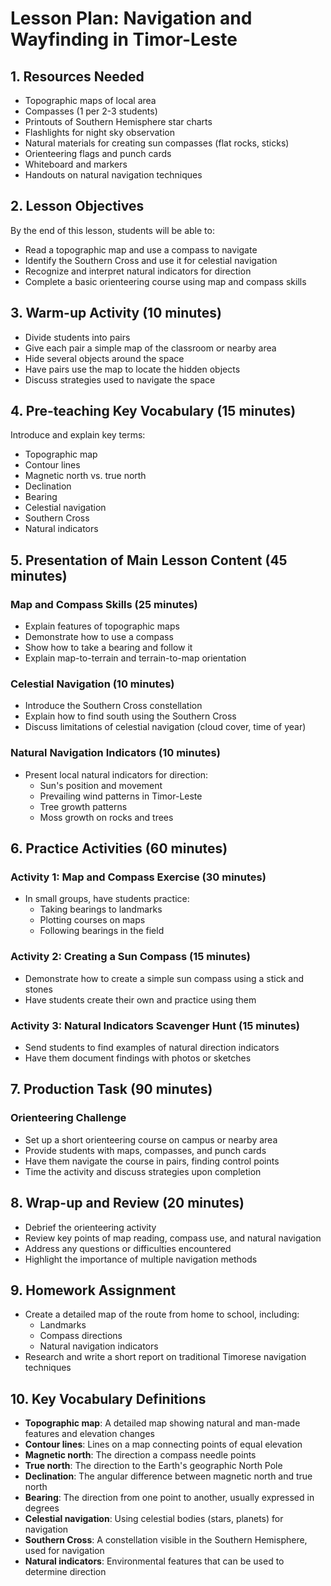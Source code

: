# Lesson Plan: Navigation and Wayfinding in Timor-Leste

## 1. Resources Needed

- Topographic maps of local area
- Compasses (1 per 2-3 students)
- Printouts of Southern Hemisphere star charts
- Flashlights for night sky observation
- Natural materials for creating sun compasses (flat rocks, sticks)
- Orienteering flags and punch cards
- Whiteboard and markers
- Handouts on natural navigation techniques

## 2. Lesson Objectives

By the end of this lesson, students will be able to:
- Read a topographic map and use a compass to navigate
- Identify the Southern Cross and use it for celestial navigation
- Recognize and interpret natural indicators for direction
- Complete a basic orienteering course using map and compass skills

## 3. Warm-up Activity (10 minutes)

- Divide students into pairs
- Give each pair a simple map of the classroom or nearby area
- Hide several objects around the space
- Have pairs use the map to locate the hidden objects
- Discuss strategies used to navigate the space

## 4. Pre-teaching Key Vocabulary (15 minutes)

Introduce and explain key terms:
- Topographic map
- Contour lines
- Magnetic north vs. true north
- Declination
- Bearing
- Celestial navigation
- Southern Cross
- Natural indicators

## 5. Presentation of Main Lesson Content (45 minutes)

### Map and Compass Skills (25 minutes)
- Explain features of topographic maps
- Demonstrate how to use a compass
- Show how to take a bearing and follow it
- Explain map-to-terrain and terrain-to-map orientation

### Celestial Navigation (10 minutes)
- Introduce the Southern Cross constellation
- Explain how to find south using the Southern Cross
- Discuss limitations of celestial navigation (cloud cover, time of year)

### Natural Navigation Indicators (10 minutes)
- Present local natural indicators for direction:
  - Sun's position and movement
  - Prevailing wind patterns in Timor-Leste
  - Tree growth patterns
  - Moss growth on rocks and trees

## 6. Practice Activities (60 minutes)

### Activity 1: Map and Compass Exercise (30 minutes)
- In small groups, have students practice:
  - Taking bearings to landmarks
  - Plotting courses on maps
  - Following bearings in the field

### Activity 2: Creating a Sun Compass (15 minutes)
- Demonstrate how to create a simple sun compass using a stick and stones
- Have students create their own and practice using them

### Activity 3: Natural Indicators Scavenger Hunt (15 minutes)
- Send students to find examples of natural direction indicators
- Have them document findings with photos or sketches

## 7. Production Task (90 minutes)

### Orienteering Challenge
- Set up a short orienteering course on campus or nearby area
- Provide students with maps, compasses, and punch cards
- Have them navigate the course in pairs, finding control points
- Time the activity and discuss strategies upon completion

## 8. Wrap-up and Review (20 minutes)

- Debrief the orienteering activity
- Review key points of map reading, compass use, and natural navigation
- Address any questions or difficulties encountered
- Highlight the importance of multiple navigation methods

## 9. Homework Assignment

- Create a detailed map of the route from home to school, including:
  - Landmarks
  - Compass directions
  - Natural navigation indicators
- Research and write a short report on traditional Timorese navigation techniques

## 10. Key Vocabulary Definitions

- **Topographic map**: A detailed map showing natural and man-made features and elevation changes
- **Contour lines**: Lines on a map connecting points of equal elevation
- **Magnetic north**: The direction a compass needle points
- **True north**: The direction to the Earth's geographic North Pole
- **Declination**: The angular difference between magnetic north and true north
- **Bearing**: The direction from one point to another, usually expressed in degrees
- **Celestial navigation**: Using celestial bodies (stars, planets) for navigation
- **Southern Cross**: A constellation visible in the Southern Hemisphere, used for navigation
- **Natural indicators**: Environmental features that can be used to determine direction
